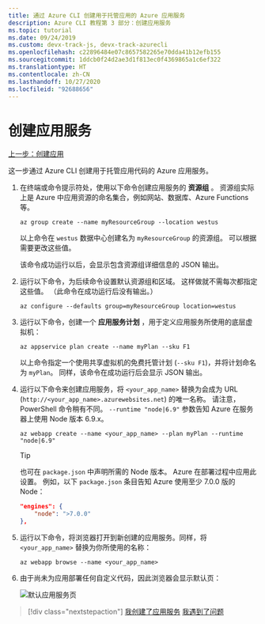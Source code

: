 ```yaml
---
title: 通过 Azure CLI 创建用于托管应用的 Azure 应用服务
description: Azure CLI 教程第 3 部分：创建应用服务
ms.topic: tutorial
ms.date: 09/24/2019
ms.custom: devx-track-js, devx-track-azurecli
ms.openlocfilehash: c22896484e07c8657582265e70dda41b12efb155
ms.sourcegitcommit: 1ddcb0f24d2ae3d1f813ec0f4369865a1c6ef322
ms.translationtype: HT
ms.contentlocale: zh-CN
ms.lasthandoff: 10/27/2020
ms.locfileid: "92688656"
---
```

# <a name="create-the-app-service"></a>创建应用服务

[上一步：创建应用](tutorial-vscode-azure-cli-node-02.md)

这一步通过 Azure CLI 创建用于托管应用代码的 Azure 应用服务。

1. 在终端或命令提示符处，使用以下命令创建应用服务的 **资源组** 。 资源组实际上是 Azure 中应用资源的命名集合，例如网站、数据库、Azure Functions 等。

    ```azurecli
    az group create --name myResourceGroup --location westus
    ```

    以上命令在 `westus` 数据中心创建名为 `myResourceGroup` 的资源组。 可以根据需要更改这些值。

    该命令成功运行以后，会显示包含资源组详细信息的 JSON 输出。

1. 运行以下命令，为后续命令设置默认资源组和区域。 这样做就不需每次都指定这些值。 （此命令在成功运行后没有输出。）

    ```azurecli
    az configure --defaults group=myResourceGroup location=westus
    ```

1. 运行以下命令，创建一个 **应用服务计划** ，用于定义应用服务所使用的底层虚拟机：

    ```azurecli
    az appservice plan create --name myPlan --sku F1
    ```

    以上命令指定一个使用共享虚拟机的免费托管计划 (`--sku F1`)，并将计划命名为 `myPlan`。 同样，该命令在成功运行后会显示 JSON 输出。

1. 运行以下命令来创建应用服务，将 `<your_app_name>` 替换为会成为 URL (`http://<your_app_name>.azurewebsites.net`) 的唯一名称。 请注意，PowerShell 命令稍有不同。 `--runtime "node|6.9"` 参数告知 Azure 在服务器上使用 Node 版本 6.9.x。

    ```azurecli
    az webapp create --name <your_app_name> --plan myPlan --runtime "node|6.9"
    ```

    > [!TIP]
    > 也可在 `package.json` 中声明所需的 Node 版本。 Azure 在部署过程中应用此设置。 例如，以下 `package.json` 条目告知 Azure 使用至少 7.0.0 版的 Node：
    >
    > ``` json
    > "engines": {
    >     "node": ">7.0.0"
    > },
    > ```

1. 运行以下命令，将浏览器打开到新创建的应用服务。同样，将 `<your_app_name>` 替换为你所使用的名称：

    ```azurecli
    az webapp browse --name <your_app_name>
    ```

1. 由于尚未为应用部署任何自定义代码，因此浏览器会显示默认页：

    ![默认应用服务页](media/azure-cli/azure-default-page.png)

> [!div class="nextstepaction"]
> [我创建了应用服务](tutorial-vscode-azure-cli-node-04.md) [我遇到了问题](https://www.research.net/r/PWZWZ52?tutorial=node-deployment&step=create-website)
